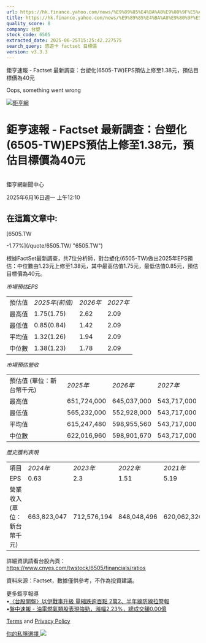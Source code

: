 ```yaml
---
url: https://hk.finance.yahoo.com/news/%E9%89%85%E4%BA%A8%E9%80%9F%E5%A0%B1-factset-%E6%9C%80%E6%96%B0%E8%AA%BF%E6%9F%A5-%E5%8F%B0%E5%A1%91%E5%8C%96-6505-041027678.html
title: https://hk.finance.yahoo.com/news/%E9%89%85%E4%BA%A8%E9%80%9F%E5%A0%B1-factset-%E6%9C%80%E6%96%B0%E8
quality_score: 8
company: 台塑
stock_code: 6505
extracted_date: 2025-06-25T15:25:42.227575
search_query: 悠遊卡 factset 目標價
version: v3.3.3
---
```


鉅亨速報 - Factset 最新調查：台塑化(6505-TW)EPS預估上修至1.38元，預估目標價為40元 


Oops, something went wrong

 

[![鉅亨網](https://s.yimg.com/ny/api/res/1.2/UM5hrThmhlnSiBO4o4qlLg--/YXBwaWQ9aGlnaGxhbmRlcjt3PTE0NjtoPTQ4O2NmPXdlYnA-/https://s.yimg.com/os/creatr-uploaded-images/2020-01/147c7630-36ab-11ea-ae7c-5ee7a0016555)](http://www.cnyes.com/ "鉅亨網")

# 鉅亨速報 - Factset 最新調查：台塑化(6505-TW)EPS預估上修至1.38元，預估目標價為40元

![](data:image/gif;base64,R0lGODlhAQABAIAAAAAAAP///ywAAAAAAQABAAACAUwAOw==)

鉅亨網新聞中心

2025年6月16日週一 上午12:10

## 在這篇文章中:

[6505.TW

-1.77%](/quote/6505.TW/ "6505.TW")

根據FactSet最新調查，共7位分析師，對台塑化(6505-TW)做出2025年EPS預估：中位數由1.23元上修至1.38元，其中最高估值1.75元，最低估值0.85元，預估目標價為40元。

*市場預估EPS*

|  |  |  |  |
| --- | --- | --- | --- |
| 預估值 | *2025年(前值)* | *2026年* | *2027年* |
| 最高值 | 1.75(1.75) | 2.62 | 2.09 |
| 最低值 | 0.85(0.84) | 1.42 | 2.09 |
| 平均值 | 1.32(1.26) | 1.94 | 2.09 |
| 中位數 | 1.38(1.23) | 1.78 | 2.09 |

*市場預估營收*

|  |  |  |  |
| --- | --- | --- | --- |
| 預估值 (單位：新台幣千元) | *2025年* | *2026年* | *2027年* |
| 最高值 | 651,724,000 | 645,037,000 | 543,717,000 |
| 最低值 | 565,232,000 | 552,928,000 | 543,717,000 |
| 平均值 | 615,247,480 | 598,955,560 | 543,717,000 |
| 中位數 | 622,016,960 | 598,901,670 | 543,717,000 |

*歷史獲利表現*

|  |  |  |  |  |
| --- | --- | --- | --- | --- |
| 項目 | *2024年* | *2023年* | *2022年* | *2021年* |
| EPS | 0.63 | 2.3 | 1.51 | 5.19 |
| 營業收入 (單位：新台幣千元) | 663,823,047 | 712,576,194 | 848,048,496 | 620,062,326 |

詳細資訊請看台股內頁：  
<https://www.cnyes.com/twstock/6505/financials/ratios>

資料來源：Factset，數據僅供參考，不作為投資建議。

更多鉅亨報導  
•[〈台股開盤〉以伊戰事升級 量縮跌逾百點 2萬2、半年線防線拉警報](https://news.cnyes.com/news/id/6023884?utm_source=yahoo&utm_medium=RSS&utm_campaign=relate)  
•[盤中速報 - 油電燃氣類股表現強勁，漲幅2.23%，總成交額0.00億](https://news.cnyes.com/news/id/6023894?utm_source=yahoo&utm_medium=RSS&utm_campaign=relate)

[Terms](https://guce.yahoo.com/terms?locale=zh-Hant-HK)  and [Privacy Policy](https://guce.yahoo.com/privacy-policy?locale=zh-Hant-HK)

[你的私隱選擇 ![](https://s.yimg.com/dv/static/siteApp/img/privacy-choice-control.png)](https://guce.yahoo.com/state-controls?locale=zh-Hant-HK&state=VA)